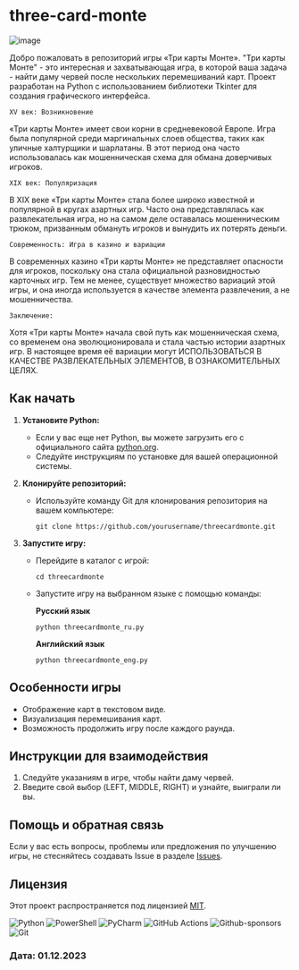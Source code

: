 # three-card-monte
![image](https://github.com/QuadDarv1ne/three-card-monte/assets/51045274/abda4c7d-a012-4a93-90d1-2297ec4a2b99)

Добро пожаловать в репозиторий игры «Три карты Монте».
"Три карты Монте" - это интересная и захватывающая игра, в которой ваша задача - найти даму червей после нескольких перемешиваний карт.
Проект разработан на Python с использованием библиотеки Tkinter для создания графического интерфейса.

`XV век: Возникновение`

«Три карты Монте» имеет свои корни в средневековой Европе.
Игра была популярной среди маргинальных слоев общества, таких как уличные халтурщики и шарлатаны.
В этот период она часто использовалась как мошенническая схема для обмана доверчивых игроков.

`XIX век: Популяризация`

В XIX веке «Три карты Монте» стала более широко известной и популярной в кругах азартных игр.
Часто она представлялась как развлекательная игра, но на самом деле оставалась мошенническим трюком, призванным обмануть игроков и вынудить их потерять деньги.

`Современность: Игра в казино и вариации`

В современных казино «Три карты Монте» не представляет опасности для игроков, поскольку она стала официальной разновидностью карточных игр.
Тем не менее, существует множество вариаций этой игры, и она иногда используется в качестве элемента развлечения, а не мошенничества.

`Заключение:`

Хотя «Три карты Монте» начала свой путь как мошенническая схема, со временем она эволюционировала и стала частью истории азартных игр.
В настоящее время её вариации могут ИСПОЛЬЗОВАТЬСЯ В КАЧЕСТВЕ РАЗВЛЕКАТЕЛЬНЫХ ЭЛЕМЕНТОВ, В ОЗНАКОМИТЕЛЬНЫХ ЦЕЛЯХ.

## Как начать

1. **Установите Python:**
   - Если у вас еще нет Python, вы можете загрузить его с официального сайта [python.org](https://www.python.org/).
   - Следуйте инструкциям по установке для вашей операционной системы.

2. **Клонируйте репозиторий:**
   - Используйте команду Git для клонирования репозитория на вашем компьютере:
     ```
     git clone https://github.com/yourusername/threecardmonte.git
     ```

3. **Запустите игру:**
   - Перейдите в каталог с игрой:
     ```
     cd threecardmonte
     ```
   - Запустите игру на выбранном языке с помощью команды:

     **Русский язык**
     ```
     python threecardmonte_ru.py
     ```
     **Английский язык**
     ```
     python threecardmonte_eng.py
     ```

## Особенности игры
- Отображение карт в текстовом виде.
- Визуализация перемешивания карт.
- Возможность продолжить игру после каждого раунда.

## Инструкции для взаимодействия
1. Следуйте указаниям в игре, чтобы найти даму червей.
2. Введите свой выбор (LEFT, MIDDLE, RIGHT) и узнайте, выиграли ли вы.

## Помощь и обратная связь
Если у вас есть вопросы, проблемы или предложения по улучшению игры, не стесняйтесь создавать Issue в разделе [Issues](https://github.com/yourusername/threecardmonte/issues).

## Лицензия
Этот проект распространяется под лицензией [MIT](LICENSE).

![Python](https://img.shields.io/badge/python-3670A0?style=for-the-badge&logo=python&logoColor=ffdd54)
![PowerShell](https://img.shields.io/badge/PowerShell-%235391FE.svg?style=for-the-badge&logo=powershell&logoColor=white)
![PyCharm](https://img.shields.io/badge/pycharm-143?style=for-the-badge&logo=pycharm&logoColor=black&color=black&labelColor=green)
![GitHub Actions](https://img.shields.io/badge/github%20actions-%232671E5.svg?style=for-the-badge&logo=githubactions&logoColor=white)
![Github-sponsors](https://img.shields.io/badge/sponsor-30363D?style=for-the-badge&logo=GitHub-Sponsors&logoColor=#EA4AAA)
![Git](https://img.shields.io/badge/git-%23F05033.svg?style=for-the-badge&logo=git&logoColor=white)

### Дата: 01.12.2023
